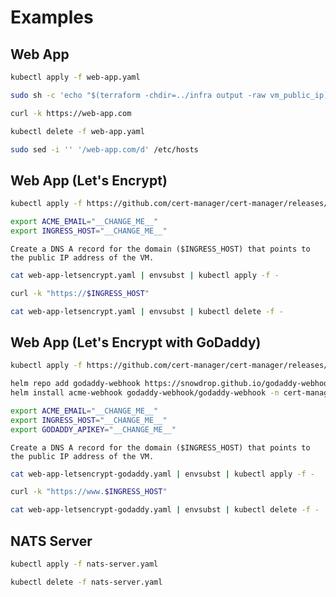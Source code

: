 # Examples

## Web App

```bash
kubectl apply -f web-app.yaml
```

```bash
sudo sh -c 'echo "$(terraform -chdir=../infra output -raw vm_public_ip) web-app.com" >> /etc/hosts'
```

```bash
curl -k https://web-app.com
```

```bash
kubectl delete -f web-app.yaml
```

```bash
sudo sed -i '' '/web-app.com/d' /etc/hosts
```

## Web App (Let's Encrypt)

```bash
kubectl apply -f https://github.com/cert-manager/cert-manager/releases/download/v1.17.0/cert-manager.yaml
```

```bash
export ACME_EMAIL="__CHANGE_ME__"
export INGRESS_HOST="__CHANGE_ME__"
```

```text
Create a DNS A record for the domain ($INGRESS_HOST) that points to the public IP address of the VM.
```

```bash
cat web-app-letsencrypt.yaml | envsubst | kubectl apply -f -
```

```bash
curl -k "https://$INGRESS_HOST"
```

```bash
cat web-app-letsencrypt.yaml | envsubst | kubectl delete -f -
```

## Web App (Let's Encrypt with GoDaddy)

```bash
kubectl apply -f https://github.com/cert-manager/cert-manager/releases/download/v1.17.0/cert-manager.yaml
```

```bash
helm repo add godaddy-webhook https://snowdrop.github.io/godaddy-webhook
helm install acme-webhook godaddy-webhook/godaddy-webhook -n cert-manager --set groupName=acme.$INGRESS_HOST
```

```bash
export ACME_EMAIL="__CHANGE_ME__"
export INGRESS_HOST="__CHANGE_ME__"
export GODADDY_APIKEY="__CHANGE_ME__"
```

```text
Create a DNS A record for the domain ($INGRESS_HOST) that points to the public IP address of the VM.
```

```bash
cat web-app-letsencrypt-godaddy.yaml | envsubst | kubectl apply -f -
```

```bash
curl -k "https://www.$INGRESS_HOST"
```

```bash
cat web-app-letsencrypt-godaddy.yaml | envsubst | kubectl delete -f -
```

## NATS Server

```bash
kubectl apply -f nats-server.yaml
```

```bash
kubectl delete -f nats-server.yaml
```
